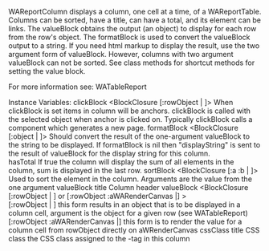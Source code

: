 WAReportColumn displays a column, one cell at a time, of a WAReportTable. Columns can be sorted, have a title, can have a total, and its element can be links. The valueBlock obtains the output (an object) to display for each row from the row's object.  The formatBlock is used to convert the valueBlock output to a string. If you need html markup to display the result, use the two argument form of valueBlock. However, columns with two argument valueBlock can not be sorted. See class methods for shortcut methods for setting the value block. 

For more information see:
	WATableReport

Instance Variables:
	clickBlock	<BlockClosure [:rowObject | ]>	When clickBlock is set items in column will be anchors. clickBlock is called with the selected object when anchor is clicked on. Typically clickBlock calls a component which generates a new page.
	formatBlock	<BlockClosure [:object | ]>	Should convert the result of the one-argument valueBlock to the string to be displayed. If formatBlock is nil then  "displayString" is sent to the result of valueBlock for the display string for this column.  
	hasTotal	<Boolean>	If true the column will display the sum of all elements in the column, sum is displayed in the last row.
	sortBlock	<BlockClosure [:a :b | ]>	Used to sort the element in the column. Arguments are the value from the one argument valueBlock
	title	<String>	Column header 
	valueBlock	<BlockClosure [:rowObject | ] or [:rowObject :aWARenderCanvas |] >	
		[:rowObject | ] this form results in an object that is to be displayed in a column cell, argument is the object for a given row (see WATableReport)
		[:rowObject :aWARenderCanvas |] this form is to render the value for a column cell from rowObject directly on aWRenderCanvas
cssClass
	title <String> CSS class
	the CSS class assigned to the <td>-tag in this column 


